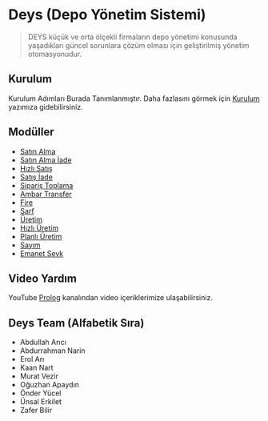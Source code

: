 # Deys (Depo Yönetim Sistemi)

> DEYS küçük ve orta ölçekli firmaların depo yönetimi konusunda yaşadıkları güncel 
sorunlara çözüm olması için geliştirilmiş yönetim otomasyonudur.

## Kurulum

Kurulum Adımları Burada Tanımlanmıştır.
Daha fazlasını görmek için [Kurulum](setup.md) yazımıza gidebilirsiniz.


## Modüller

- [Satın Alma](purchase.md)
- [Satın Alma İade](purchasereturn.md)
- [Hızlı Satış ](quicksales.md)
- [Satış İade ](saleseturn.md)
- [Sipariş Toplama ](ordercollect.md)
- [Ambar Transfer](warehousetrn.md)
- [Fire](waste.md)
- [Sarf](consumption.md)
- [Üretim](production.md)
- [Hızlı Üretim](quickproduction.md)
- [Planlı Üretim](plannedproduction.md)
- [Sayım](coutingorder.md)
- [Emanet Sevk](shippingorderfromescrow.md)
## Video Yardım

YouTube [Prolog](https://www.youtube.com/c/PrologYaz%C4%B1l%C4%B1m) kanalından video içeriklerimize ulaşabilirsiniz.


## Deys Team (Alfabetik Sıra)

* Abdullah Arıcı
* Abdurrahman Narin
* Erol Arı
* Kaan Nart
* Murat Vezir
* Oğuzhan Apaydın
* Önder Yücel
* Ünsal Erkilet
* Zafer Bilir

